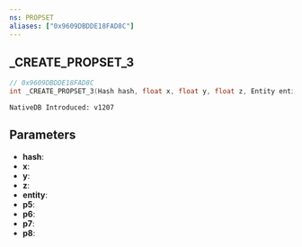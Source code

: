 ```yaml
---
ns: PROPSET
aliases: ["0x9609DBDDE18FAD8C"]
---
```

## _CREATE_PROPSET_3

```c
// 0x9609DBDDE18FAD8C
int _CREATE_PROPSET_3(Hash hash, float x, float y, float z, Entity entity, float p5, BOOL p6, int p7, BOOL p8);
```

```
NativeDB Introduced: v1207
```

## Parameters
* **hash**:
* **x**:
* **y**:
* **z**:
* **entity**:
* **p5**:
* **p6**:
* **p7**:
* **p8**:
